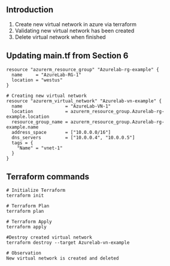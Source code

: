 ## Introduction
1. Create new virtual network in azure via terraform
2. Validating new virtual network has been created
3. Delete virtual network when finished      


## Updating main.tf from Section 6
```t
resource "azurerm_resource_group" "Azurelab-rg-example" {
  name     = "AzureLab-RG-1"
  location = "westus"
}

# Creating new virtual network
resource "azurerm_virtual_network" "Azurelab-vn-example" {
  name                = "AzureLab-VN-1"
  location            = azurerm_resource_group.Azurelab-rg-example.location
  resource_group_name = azurerm_resource_group.Azurelab-rg-example.name
  address_space       = ["10.0.0.0/16"]
  dns_servers         = ["10.0.0.4", "10.0.0.5"]
  tags = {
    "Name" = "vnet-1"
  }
}
```

## Terraform commands
```t
# Initialize Terraform
terraform init

# Terraform Plan 
terraform plan

# Terraform Apply 
terraform apply

#Destroy created virtual network
terraform destroy --target Azurelab-vn-example

# Observation
New virtual network is created and deleted
```